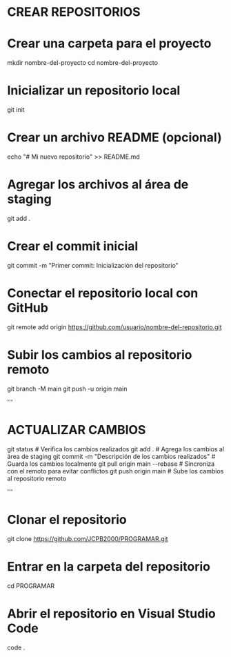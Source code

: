 ﻿# CREAR REPOSITORIOS

# Crear una carpeta para el proyecto
mkdir nombre-del-proyecto
cd nombre-del-proyecto

# Inicializar un repositorio local
git init

# Crear un archivo README (opcional)
echo "# Mi nuevo repositorio" >> README.md

# Agregar los archivos al área de staging
git add .

# Crear el commit inicial
git commit -m "Primer commit: Inicialización del repositorio"

# Conectar el repositorio local con GitHub
git remote add origin https://github.com/usuario/nombre-del-repositorio.git

# Subir los cambios al repositorio remoto
git branch -M main
git push -u origin main

'''
# ACTUALIZAR CAMBIOS

git status  # Verifica los cambios realizados
git add .   # Agrega los cambios al área de staging
git commit -m "Descripción de los cambios realizados"  # Guarda los cambios localmente
git pull origin main --rebase  # Sincroniza con el remoto para evitar conflictos
git push origin main  # Sube los cambios al repositorio remoto


'''

# Clonar el repositorio
git clone https://github.com/JCPB2000/PROGRAMAR.git

# Entrar en la carpeta del repositorio
cd PROGRAMAR

# Abrir el repositorio en Visual Studio Code
code .



